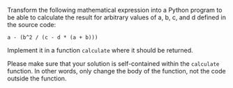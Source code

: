 Transform the following mathematical expression into a Python program to be able to calculate the
result for arbitrary values of a, b, c, and d defined in the source code:

`a - (b^2 / (c - d * (a + b)))`

Implement it in a function `calculate` where it should be returned.

Please make sure that your solution is self-contained within the `calculate` function. In other words, only change the body of the function, not the code outside the function.
